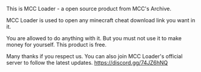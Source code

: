 This is MCC Loader - a open source product from MCC's Archive.

MCC Loader is used to open any minecraft cheat download link you want in it.

You are allowed to do anything with it. But you must not use it to make money for yourself. This product is free.

Many thanks if you respect us.
You can also join MCC Loader's official server to follow the latest updates. https://discord.gg/74JZ6hNQ
